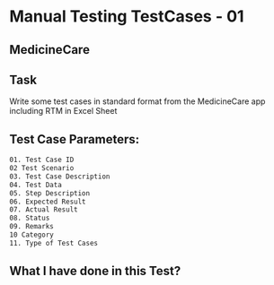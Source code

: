 # Manual Testing TestCases - 01

## MedicineCare

## Task
Write some test cases in standard format from the MedicineCare app including RTM in Excel Sheet


## Test Case Parameters:
``` bash
01. Test Case ID	
02 Test Scenario	
03. Test Case Description	
04. Test Data	
05. Step Description	
06. Expected Result	
07. Actual Result	
08. Status	
09. Remarks	
10 Category	
11. Type of Test Cases	
```

## What I have done in this Test?
